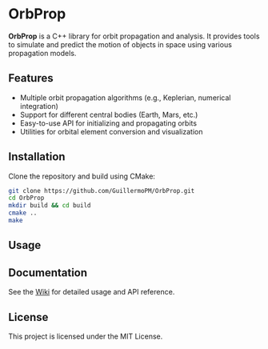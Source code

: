 # OrbProp

**OrbProp** is a C++ library for orbit propagation and analysis. It provides tools to simulate and predict the motion of objects in space using various propagation models.

## Features

- Multiple orbit propagation algorithms (e.g., Keplerian, numerical integration)
- Support for different central bodies (Earth, Mars, etc.)
- Easy-to-use API for initializing and propagating orbits
- Utilities for orbital element conversion and visualization

## Installation

Clone the repository and build using CMake:

```bash
git clone https://github.com/GuillermoPM/OrbProp.git
cd OrbProp
mkdir build && cd build
cmake ..
make
```

## Usage


## Documentation

See the [Wiki](https://github.com/yourusername/OrbProp/wiki) for detailed usage and API reference.

## License

This project is licensed under the MIT License.


